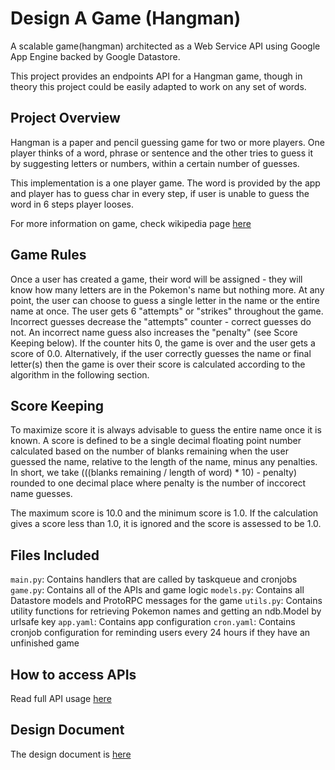 # Design A Game (Hangman)

A scalable game(hangman) architected as a Web Service API using Google App Engine backed by Google Datastore.

This project provides an endpoints API for a Hangman game, though in theory this project could be easily adapted to work on any set of words. 

## Project Overview

Hangman is a paper and pencil guessing game for two or more players. One player thinks of a word, phrase or sentence and the other tries to guess it by suggesting letters or numbers, within a certain number of guesses.

This implementation is a one player game. The word is provided by the app and player has to guess char in every step, if user is unable to guess the word in 6 steps player looses.

For more information on game, check wikipedia page [here](https://en.wikipedia.org/wiki/Hangman_%28game%29)


## Game Rules

Once a user has created a game, their word will be assigned - they will know how many letters are in the Pokemon's name but nothing more. At any point, the user can choose to guess a single letter in the name or the entire name at once. The user gets 6 "attempts" or "strikes" throughout the game. Incorrect guesses decrease the "attempts" counter - correct guesses do not. An incorrect name guess also increases the "penalty" (see Score Keeping below). If the counter hits 0, the game is over and the user gets a score of 0.0. Alternatively, if the user correctly guesses the name or final letter(s) then the game is over their score is calculated according to the algorithm in the following section.

## Score Keeping

To maximize score it is always advisable to guess the entire name once it is known. A score is defined to be a single decimal floating point number calculated based on the number of blanks remaining when the user guessed the name, relative to the length of the name, minus any penalties. In short, we take (((blanks remaining / length of word) * 10) - penalty) rounded to one decimal place where penalty is the number of inccorect name guesses.

The maximum score is 10.0 and the minimum score is 1.0. If the calculation gives a score less than 1.0, it is ignored and the score is assessed to be 1.0.

## Files Included

`main.py`: Contains handlers that are called by taskqueue and cronjobs
`game.py`: Contains all of the APIs and game logic
`models.py`: Contains all Datastore models and ProtoRPC messages for the game
`utils.py`: Contains utility functions for retrieving Pokemon names and getting an ndb.Model by urlsafe key
`app.yaml`: Contains app configuration
`cron.yaml`: Contains cronjob configuration for reminding users every 24 hours if they have an unfinished game


## How to access APIs

Read full API usage [here](api_usage.md)  


## Design Document

The design document is [here](design.txt)
